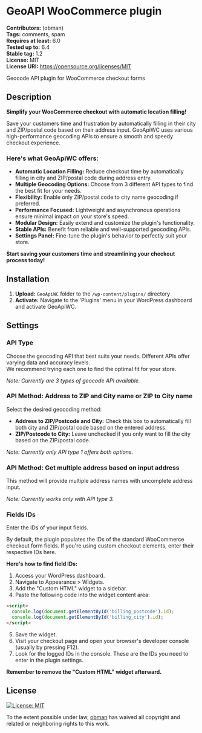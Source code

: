 # GeoAPI WooCommerce plugin

**Contributors:** (obman)  
**Tags:** comments, spam  
**Requires at least:** 6.0  
**Tested up to:** 6.4  
**Stable tag:** 1.2  
**License:** MIT  
**License URI:** https://opensource.org/licenses/MIT

Geocode API plugin for WooCommerce checkout forms

## Description

**Simplify your WooCommerce checkout with automatic location filling!**

Save your customers time and frustration by automatically filling in their city and ZIP/postal code based on their address input.
GeoApiWC uses various high-performance geocoding APIs to ensure a smooth and speedy checkout experience.

### Here's what GeoApiWC offers:

* **Automatic Location Filling:** Reduce checkout time by automatically filling in city and ZIP/postal code during address entry.
* **Multiple Geocoding Options:** Choose from 3 different API types to find the best fit for your needs.
* **Flexibility:** Enable only ZIP/postal code to city name geocoding if preferred.
* **Performance Focused:** Lightweight and asynchronous operations ensure minimal impact on your store's speed.
* **Modular Design:** Easily extend and customize the plugin's functionality.
* **Stable APIs:** Benefit from reliable and well-supported geocoding APIs.
* **Settings Panel:** Fine-tune the plugin's behavior to perfectly suit your store.

**Start saving your customers time and streamlining your checkout process today!**

## Installation

1. **Upload:** `GeoApiWC` folder to the `/wp-content/plugins/` directory
2. **Activate:** Navigate to the 'Plugins' menu in your WordPress dashboard and activate GeoApiWC.

## Settings

### API Type

Choose the geocoding API that best suits your needs.
Different APIs offer varying data and accuracy levels.  
We recommend trying each one to find the optimal fit for your store.

*Note: Currently  are 3 types of geocode API available.*

### API Method: Address to ZIP and City name or ZIP to City name

Select the desired geocoding method:

* **Address to ZIP/Postcode and City:** Check this box to automatically fill both city and ZIP/postal code based on the entered address.
* **ZIP/Postcode to City:** Leave unchecked if you only want to fill the city based on the ZIP/postal code.

*Note: Currently only API type 1 offers both options.*

### API Method: Get multiple address based on input address

This method will provide multiple address names with uncomplete address input.

*Note: Currently works only with API type 3.*

### Fields IDs

Enter the IDs of your input fields.

By default, the plugin populates the IDs of the standard WooCommerce checkout form fields.
If you're using custom checkout elements, enter their respective IDs here.

**Here's how to find field IDs:**

1. Access your WordPress dashboard.
2. Navigate to Appearance > Widgets.
3. Add the "Custom HTML" widget to a sidebar.
4. Paste the following code into the widget content area:
```html
<script>
  console.log(document.getElementById('billing_postcode').id);
  console.log(document.getElementById('billing_city').id);
</script>
```
5. Save the widget.
6. Visit your checkout page and open your browser's developer console (usually by pressing F12). 
7. Look for the logged IDs in the console. These are the IDs you need to enter in the plugin settings.

**Remember to remove the "Custom HTML" widget afterward.**

## License

[![License: MIT](https://img.shields.io/badge/License-MIT-yellow.svg)](https://opensource.org/licenses/MIT)

To the extent possible under law, [obman](https://github.com/obman) has waived all copyright and related or neighboring rights to this work.